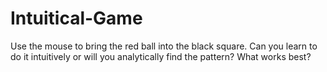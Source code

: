# Intuitical-Game
Use the mouse to bring the red ball into the black square. Can you learn to do it intuitively or will you analytically find the pattern? What works best?

